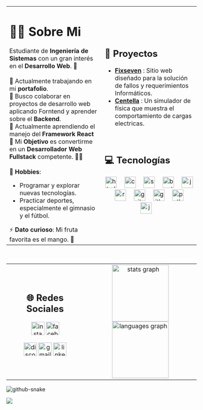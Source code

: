 <table>
  <tr>
    <td>
      <h1>👨‍💻 Sobre Mi</h1>
      Estudiante de <strong>Ingeniería de Sistemas</strong> con un gran interés en el <strong>Desarrollo Web</strong>. 🚀<br><br>🔭 Actualmente trabajando en mi <strong>portafolio</strong>.<br>🤝 Busco colaborar en proyectos de desarrollo web aplicando Forntend y aprender sobre el <strong>Backend</strong>.<br>🌱 Actualmente aprendiendo el manejo del <strong>Framework React</strong> <br>🎯 Mi <strong>Objetivo</strong> es convertirme en un <strong>Desarrollador Web Fullstack</strong> competente. 💪🔥<br><br>🎨 <strong>Hobbies</strong>:<br>
      <ul>
        <li>Programar y explorar nuevas tecnologías.</li>
        <li>Practicar deportes, especialmente el gimnasio y el fútbol.</li>
      </ul>
      ⚡ <strong>Dato curioso</strong>: Mi fruta favorita es el mango. 🥭
    </td>
    <td>
      <h2>🔨 Proyectos</h1>
      <ul>
        <li><a href="www.fixseven.com"><strong>Fixseven</strong></a> : Sitio web diseñado para la solución de fallos y requerimientos Informáticos.</li>
        <li><a href="https://adrianfvr.github.io/simulador-final/"><strong>Centella</strong></a> : Un simulador de física que muestra el comportamiento de cargas electricas.</li>
      </ul><br>
      <h2>💻 Tecnologías</h1>
      <div align="center">
        <img src="https://cdn.jsdelivr.net/gh/devicons/devicon/icons/html5/html5-original.svg" height="30" alt="html5 logo"  />
        <img width="12" />
        <img src="https://cdn.jsdelivr.net/gh/devicons/devicon/icons/css3/css3-original.svg" height="30" alt="css3 logo"  />
        <img width="12" />
        <img src="https://cdn.jsdelivr.net/gh/devicons/devicon@latest/icons/sass/sass-original.svg" height="30" alt="sass logo" />
        <img width="12" />
        <img src="https://cdn.jsdelivr.net/gh/devicons/devicon@latest/icons/bootstrap/bootstrap-original.svg" height="30" alt="bootstrap logo" />        
        <img width="12" />
        <img src="https://cdn.jsdelivr.net/gh/devicons/devicon/icons/javascript/javascript-original.svg" height="30" alt="javascript logo"  />
        <img width="12" />
        <img src="https://cdn.jsdelivr.net/gh/devicons/devicon/icons/react/react-original.svg" height="30" alt="react logo" />
        <img width="12" />
        <img src="https://cdn.jsdelivr.net/gh/devicons/devicon@latest/icons/git/git-original.svg" height="30" alt="git logo"/>
        <img width="12" />
        <img src="https://cdn.jsdelivr.net/gh/devicons/devicon@latest/icons/github/github-original.svg" height="30" alt="github logo" />
        <img width="12" />
        <img src="https://cdn.jsdelivr.net/gh/devicons/devicon/icons/python/python-original.svg" height="30" alt="python logo"  />
        <img width="12" />
        <img src="https://cdn.jsdelivr.net/gh/devicons/devicon@latest/icons/java/java-original.svg" height="30" alt="java logo" />
        <img width="12" />
      </div>
    </td>
  </tr>
</table>
<br>
<table>
  <tr>
    <td>
      <h2 align="center">🌐 Redes Sociales</h2>

<div align="center">
  <a href="https://instagram.com/_adriaa.an"><img src="https://img.shields.io/static/v1?message=Instagram&logo=instagram&label=&color=E4405F&logoColor=white&labelColor=&style=for-the-badge" height="35" alt="instagram logo"  /></a>
    <a href="https://facebook.com/adrianfelipe.vargasrivera.9"><img src="https://img.shields.io/static/v1?message=Facebook&logo=facebook&label=&color=3B5998&logoColor=white&labelColor=&style=for-the-badge" height="35" alt="facebook logo"  /></a>

<a href="www"><img src="https://img.shields.io/static/v1?message=Discord&logo=discord&label=&color=7289DA&logoColor=white&labelColor=&style=for-the-badge" height="35" alt="discord logo"  /></a>
<a href="https://linkedin.com/in/adrian-vargas-dev"><img src="https://img.shields.io/static/v1?message=Gmail&logo=gmail&label=&color=D14836&logoColor=white&labelColor=&style=for-the-badge" height="35" alt="gmail logo"  /></a>
<a href="https://linkedin.com/in/adrian-vargas-dev"><img src="https://img.shields.io/static/v1?message=LinkedIn&logo=linkedin&label=&color=0E76A8&logoColor=white&labelColor=&style=for-the-badge" height="35" alt="linkedin logo"  /></a>

</div>
    </td>
    <td>
    <div align="center">
  <img src="https://github-readme-stats.vercel.app/api?username=adrianfvr&hide_title=false&hide_rank=false&show_icons=true&include_all_commits=true&count_private=true&disable_animations=false&theme=transparent&locale=en&hide_border=true" height="150" alt="stats graph"  />
  <img src="https://github-readme-stats.vercel.app/api/top-langs?username=adrianfvr&locale=en&hide_title=false&layout=compact&card_width=320&langs_count=5&theme=transparent&hide_border=true" height="150" alt="languages graph"  />
</div>
    </td>
  </tr>
</table>

<picture>
  <source media="(prefers-color-scheme: dark)" srcset="https://raw.githubusercontent.com/adrianfvr/adrianfvr/output/github-snake-dark.svg" />
  <source media="(prefers-color-scheme: light)" srcset="https://raw.githubusercontent.com/adrianfvr/adrianfvr/output/github-snake.svg" />
  <img alt="github-snake" src="https://raw.githubusercontent.com/tobiasmeyhoefer/tobiasmeyhoefer/output/github-snake.svg" />
</picture>
<br clear="both">

[![](https://visitcount.itsvg.in/api?id=adrianfvr&icon=0&color=0)](https://visitcount.itsvg.in)

<!-- Proudly created with GPRM ( https://gprm.itsvg.in ) -->
